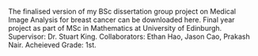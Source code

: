 The finalised version of my BSc dissertation group project on Medical Image Analysis for breast cancer can be downloaded here. Final year project as part of MSc in Mathematics at University of Edinburgh. Supervisor: Dr. Stuart King. Collaborators: Ethan Hao, Jason Cao, Prakash Nair. Acheieved Grade: 1st.
